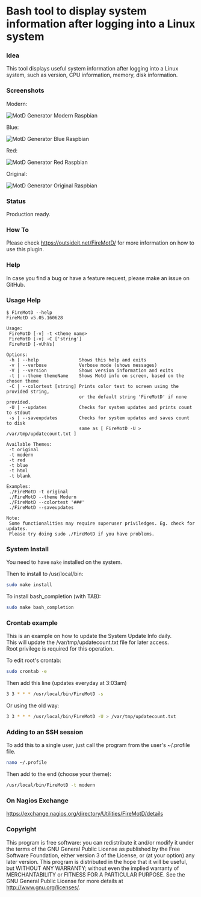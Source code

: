 # Bash tool to display system information after logging into a Linux system

### Idea

This tool displays useful system information after logging into a Linux system, such as version, CPU information, 
memory, disk information. 

### Screenshots

Modern:

![MotD Generator Modern Raspbian](/../screenshots/generate-motd-modern-raspbian.png?raw=true "MotD Generator Modern Raspbian")

Blue:

![MotD Generator Blue Raspbian](/../screenshots/generate-motd-blue-raspbian.png?raw=true "MotD Generator Blue Raspbian")

Red:

![MotD Generator Red Raspbian](/../screenshots/generate-motd-red-raspbian.png?raw=true "MotD Generator Red Raspbian")

Original:

![MotD Generator Original Raspbian](/../screenshots/generate-motd-original-raspbian.png?raw=true "MotD Generator Original Raspbian")


### Status

Production ready.

### How To

Please check https://outsideit.net/FireMotD/ for more information on how to use this plugin.

### Help

In case you find a bug or have a feature request, please make an issue on GitHub.

### Usage Help

```
$ FireMotD --help
FireMotD v5.05.160628

Usage: 
 FireMotD [-v] -t <theme name> 
 FireMotD [-v] -C ['string']
 FireMotD [-vUhVs]

Options:
 -h | --help               Shows this help and exits
 -v | --verbose            Verbose mode (shows messages)
 -V | --version            Shows version information and exits
 -t | --theme themeName    Shows Motd info on screen, based on the chosen theme
 -C | --colortest [string] Prints color test to screen using the provided string,
                           or the default string 'FireMotD' if none provided.
 -U | --updates            Checks for system updates and prints count to stdout
 -s | --saveupdates        Checks for system updates and saves count to disk
                           same as [ FireMotD -U > /var/tmp/updatecount.txt ]

Available Themes:
 -t original
 -t modern
 -t red
 -t blue
 -t html
 -t blank

Examples:
 ./FireMotD -t original
 ./FireMotD --theme Modern
 ./FireMotD --colortest '###'
 ./FireMotD --saveupdates

Note:
 Some functionalities may require superuser priviledges. Eg. check for updates.
 Please try doing sudo ./FireMotD if you have problems.
```

### System Install

You need to have `make` installed on the system.

Then to install to /usr/local/bin:
```bash
sudo make install
```

To install bash_completion (with TAB):
```bash
sudo make bash_completion
```

### Crontab example 

This is an example on how to update the System Update Info daily.  
This will update the /var/tmp/updatecount.txt file for later access.  
Root privilege is required for this operation.  

To edit root's crontab:
```bash
sudo crontab -e
```

Then add this line (updates everyday at 3:03am)
```bash
3 3 * * * /usr/local/bin/FireMotD -s
```

Or using the old way:
```bash
3 3 * * * /usr/local/bin/FireMotD -U > /var/tmp/updatecount.txt
```

### Adding to an SSH session

To add this to a single user, just call the program from the user's ~/.profile file.

```bash
nano ~/.profile
```

Then add to the end (choose your theme):
```bash
/usr/local/bin/FireMotD -t modern
```

### On Nagios Exchange

https://exchange.nagios.org/directory/Utilities/FireMotD/details

### Copyright

This program is free software: you can redistribute it and/or modify it under the terms of the GNU General Public 
License as published by the Free Software Foundation, either version 3 of the License, or (at your option) any later 
version. This program is distributed in the hope that it will be useful, but WITHOUT ANY WARRANTY; without even the 
implied warranty of MERCHANTABILITY or FITNESS FOR A PARTICULAR PURPOSE. See the GNU General Public License for more 
details at <http://www.gnu.org/licenses/>.
